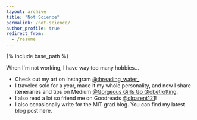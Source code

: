 ```yaml
---
layout: archive
title: "Not Science"
permalink: /not-science/
author_profile: true
redirect_from:
  - /resume
---
```


{% include base_path %}

When I'm not working, I have way too many hobbies...
- Check out my art on Instagram [@threading_water_](https://www.instagram.com/threading_water_/)
- I traveled solo for a year, made it my whole personality, and now I share iteneraries and tips on Medium [@Gorgeous Girls Go Globetrotting](https://gorgeousgirlsgoglobetrotting.medium.com/).
- I also read a lot so friend me on Goodreads [@clparent121](https://www.goodreads.com/clparent121)!
- I also occasionally write for the MIT grad blog. You can find my latest blog post here.


